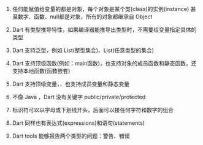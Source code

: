1. 任何能赋值给变量的都是对象，每个对象是某个类(class)的实例(instance)
甚至数字、函数、null都是对象，所有的对象都继承自 Object

2. Dart 有类型推导特性，如果编译器能推导出类型时，不需要给变量指定具体的类型

3. Dart 支持泛型，例如 List<int>(整型集合)、List<dinamic>(任意类型的集合)

4. Dart 支持顶级函数(例如：main函数)，也支持对象的成员函数和静态函数，还支持本地函数(函数嵌套)

5. Dart 支持顶级变量，，也支持成员变量和静态变量

6. 不像 Java ，Dart 没有关键字 public/private/protected

7. 标识符可以以字母或下划线开头，后面可以接任何字符和数字的组合

8. Dart 同样也有表达式(expressions)和语句(statements)

9. Dart tools 能够报告两个类型的问题：警告、错误





















